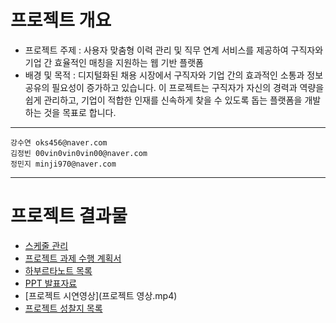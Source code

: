 #  프로젝트 개요

- 프로젝트 주제 : 사용자 맞춤형 이력 관리 및 직무 연계 서비스를 제공하여 구직자와 기업 간 효율적인 매칭을 지원하는 웹 기반 플랫폼
- 배경 및 목적 : 디지털화된 채용 시장에서 구직자와 기업 간의 효과적인 소통과 정보 공유의 필요성이 증가하고 있습니다. 이 프로젝트는 구직자가 자신의 경력과 역량을 쉽게 관리하고, 기업이 적합한 인재를 신속하게 찾을 수 있도록 돕는 플랫폼을 개발하는 것을 목표로 합니다.

---
```
강수연 oks456@naver.com
김정빈 00vin0vin0vin00@naver.com
정민지 minji970@naver.com
```

---

# 프로젝트 결과물

- [스케줄 관리](https://github.com/users/000vin000/projects/2/views/3)
- [프로젝트 과제 수행 계획서](1_프로젝트_과제_수행_계획서.md)
- [하부르타노트 목록](2_하브루타_노트_목록.md)
- [PPT 발표자료](이슈메이커.pptx)
- [프로젝트 시연영상](프로젝트 영상.mp4)
- [프로젝트 성찰지 목록](4_프로젝트_성찰지_목록.md)
